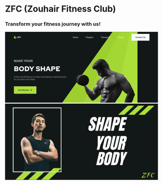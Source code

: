 # ZFC (Zouhair Fitness Club)

### Transform your fitness journey with us!

![Landing Page](/assets/img/zfc.webp)
![Banner](/assets/img/banner.webp)
